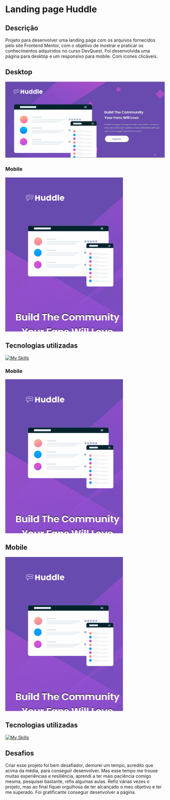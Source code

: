 # Landing page Huddle
##  Descrição
Projeto para desenvolver uma landing page com os arquivos fornecidos pelo site Frontend Mentor, com o objetivo de mostrar e praticar os conhecimentos adquiridos no curso DevQuest.
Foi desenvolvida uma página para desktop e um responsivo para mobile.
Com ícones clicáveis.
## Desktop
<img src="./Animação-tela-desktop.gif" alt="tela do projeto landing page huddle">

### Mobile

<img src="./Animação-tela-mobile.gif" alt="tela do projeto landing page huddle">

## Tecnologias utilizadas
[![My Skills](https://skillicons.dev/icons?i=html,css)](https://skillicons.dev)

### Mobile
<img src="./Animação-tela-mobile.gif" alt="tela do projeto landing page huddle">

## Mobile
<img src="./Animação-tela-mobile.gif" alt="tela do projeto landing page huddle">

## Tecnologias utilizadas

[![My Skills](https://skillicons.dev/icons?i=html,css)](https://skillicons.dev)

## Desafios
Criar esse projeto foi bem desafiador, demorei um tempo, acredito que acima da média, para conseguir desenvolver. Mas esse tempo me trouxe muitas experiências e resiliência, aprendi a ter mais paciência comigo mesma, pesquisei bastante, refis algumas aulas. Refiz várias vezes o projeto, mas ao final fiquei orgulhosa de ter alcançado o meu objetivo e ter me superado.
Foi gratificante conseguir desenvolver a página.

